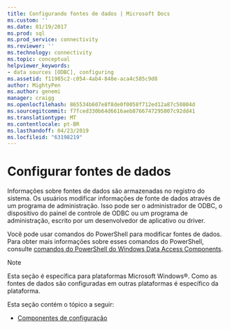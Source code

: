 ```yaml
---
title: Configurando fontes de dados | Microsoft Docs
ms.custom: ''
ms.date: 01/19/2017
ms.prod: sql
ms.prod_service: connectivity
ms.reviewer: ''
ms.technology: connectivity
ms.topic: conceptual
helpviewer_keywords:
- data sources [ODBC], configuring
ms.assetid: f11985c2-c054-4ab4-840e-aca4c585c9d8
author: MightyPen
ms.author: genemi
manager: craigg
ms.openlocfilehash: 865534b607e8f8de0f0058f712ed12a87c50804d
ms.sourcegitcommit: f7fced330b64d6616aeb8766747295807c92dd41
ms.translationtype: MT
ms.contentlocale: pt-BR
ms.lasthandoff: 04/23/2019
ms.locfileid: "63198219"
---
```

# <a name="configuring-data-sources"></a>Configurar fontes de dados
Informações sobre fontes de dados são armazenadas no registro do sistema. Os usuários modificar informações de fonte de dados através de um programa de administração. Isso pode ser o administrador de ODBC, o dispositivo do painel de controle de ODBC ou um programa de administração, escrito por um desenvolvedor de aplicativo ou driver.  
  
 Você pode usar comandos do PowerShell para modificar fontes de dados. Para obter mais informações sobre esses comandos do PowerShell, consulte [comandos do PowerShell do Windows Data Access Components](https://msdn.microsoft.com/library/windows/desktop/jj134064.aspx).  
  
> [!NOTE]  
>  Esta seção é específica para plataformas Microsoft Windows®. Como as fontes de dados são configuradas em outras plataformas é específico da plataforma.  
  
 Esta seção contém o tópico a seguir:  
  
-   [Componentes de configuração](../../../odbc/reference/install/configuration-components.md)

